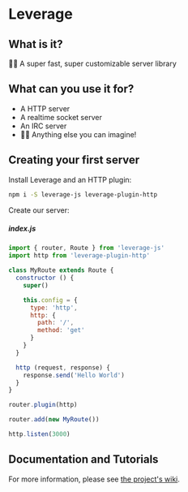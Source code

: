 Leverage
========

What is it?
-----------

👩‍💻 A super fast, super customizable server library

What can you use it for?
------------------------

+ A HTTP server
+ A realtime socket server
+ An IRC server
+ 👨💭 Anything else you can imagine!

Creating your first server
--------------------------

Install Leverage and an HTTP plugin:

```bash
npm i -S leverage-js leverage-plugin-http
```

Create our server:

##### index.js

```js
import { router, Route } from 'leverage-js'
import http from 'leverage-plugin-http'

class MyRoute extends Route {
  constructor () {
    super()

    this.config = {
      type: 'http',
      http: {
        path: '/',
        method: 'get'
      }
    }
  }

  http (request, response) {
    response.send('Hello World')
  }
}

router.plugin(http)

router.add(new MyRoute())

http.listen(3000)
```

Documentation and Tutorials
---------------------------

For more information, please see [the project's wiki](https://github.com/jakehamilton/leverage/wiki).
